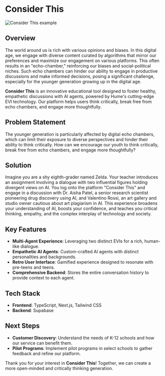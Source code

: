 # Consider This
![Consider This example](https://d112y698adiu2z.cloudfront.net/photos/production/software_photos/002/932/950/datas/original.png)


## Overview

The world around us is rich with various opinions and biases. In this digital age, we engage with diverse content curated by algorithms that mirror our preferences and maximize our engagement on various platforms. This often results in an "echo-chamber," reinforcing our biases and social-political niches. Such echo chambers can hinder our ability to engage in productive discussions and make informed decisions, posing a significant challenge, especially for the younger generation growing up in the digital age.

**Consider This** is an innovative educational tool designed to foster healthy, empathetic discussions with AI agents, powered by Hume's cutting-edge EVI technology. Our platform helps users think critically, break free from echo chambers, and engage more thoughtfully.

## Problem Statement

The younger generation is particularly affected by digital echo chambers, which can limit their exposure to diverse perspectives and hinder their ability to think critically. How can we encourage our youth to think critically, break free from echo chambers, and engage more thoughtfully?

## Solution

Imagine you are a shy eighth-grader named Zelda. Your teacher introduces an assignment involving a dialogue with two influential figures holding divergent views on AI. You log onto the platform "Consider This" and engage in a discussion with Dr. Aisha Patel, a senior research scientist pioneering drug discovery using AI, and Valentino Rossi, an art gallery and studio owner cautious about art plagiarism in AI. This experience broadens your understanding of AI, boosts your confidence, and teaches you critical thinking, empathy, and the complex interplay of technology and society.

## Key Features

- **Multi-Agent Experience**: Leveraging two distinct EVIs for a rich, human-like dialogue.
- **Empathetic AI Agents**: Custom-crafted AI agents with distinct personalities and backgrounds.
- **Retro User Interface**: Gamified experience designed to resonate with pre-teens and teens.
- **Comprehensive Backend**: Stores the entire conversation history to provide context to each agent.

## Tech Stack

- **Frontend**: TypeScript, Next.js, Tailwind CSS
- **Backend**: Supabase
  
## Next Steps

- **Customer Discovery**: Understand the needs of K-12 schools and how our service can benefit them.
- **Pilot Programs**: Implement pilot programs in select schools to gather feedback and refine our platform.

Thank you for your interest in **Consider This**! Together, we can create a more open-minded and critically thinking generation.

